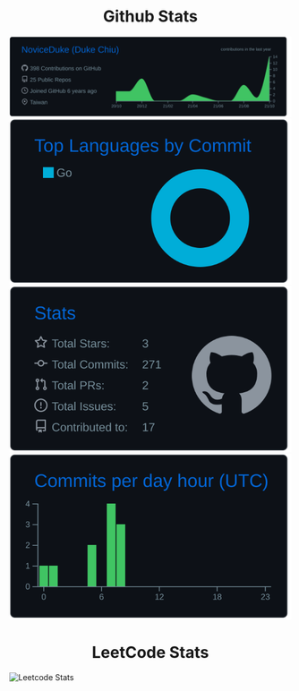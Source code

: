  <h1 align="center">Github Stats</h1>
 
[![](https://raw.githubusercontent.com/NoviceDuke/NoviceDuke/main/profile-summary-card-output/github_dark/0-profile-details.svg)](https://github.com/vn7n24fzkq/github-profile-summary-cards)
[![](https://raw.githubusercontent.com/NoviceDuke/NoviceDuke/main/profile-summary-card-output/github_dark/2-most-commit-language.svg)](https://github.com/vn7n24fzkq/github-profile-summary-cards)
[![](https://raw.githubusercontent.com/NoviceDuke/NoviceDuke/main/profile-summary-card-output/github_dark/3-stats.svg)](https://github.com/vn7n24fzkq/github-profile-summary-cards) 
[![](https://raw.githubusercontent.com/NoviceDuke/NoviceDuke/main/profile-summary-card-output/github_dark/4-productive-time.svg)](https://github.com/vn7n24fzkq/github-profile-summary-cards)

 <h1 align="center">LeetCode Stats</h1>

![Leetcode Stats](https://leetcode.card.workers.dev/?username=NoviceDuke&extension=activity)
